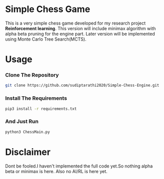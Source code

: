 # Simple Chess Game
This is a very simple chess game developed for my research project **Reinforcement learning**.
This version will include minimax algorithm with alpha beta pruning for the engine part.
Later version will be implemented using Monte Carlo Tree Search(MCTS).

# Usage
### Clone The Repository
```bash
git clone https://github.com/sudiptarathi2020/Simple-Chess-Engine.git
```
### Install The Requirements
```bash
pip3 install -r requirements.txt
```
### And Just Run
```python
python3 ChessMain.py
```

# Disclaimer
Dont be fooled.I haven't implemented the full code yet.So nothing alpha beta or minimax is here.
Also no AI/RL is here yet.